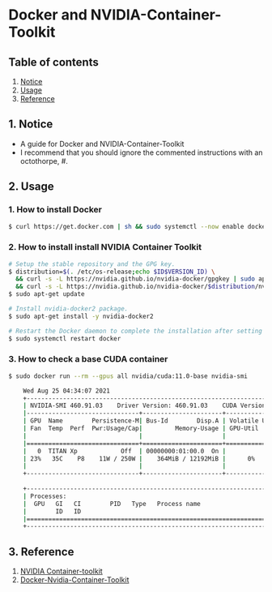 # Docker and NVIDIA-Container-Toolkit


## Table of contents
1. [Notice](#notice)
2. [Usage](#usage)
3. [Reference](#ref)


## 1. Notice <a name="notice"></a>
- A guide for Docker and NVIDIA-Container-Toolkit
- I recommend that you should ignore the commented instructions with an octothorpe, #.


## 2. Usage <a name="usage"></a>
### 1. How to install Docker
```bash
$ curl https://get.docker.com | sh && sudo systemctl --now enable docker
```

### 2. How to install install NVIDIA Container Toolkit
```bash
# Setup the stable repository and the GPG key.
$ distribution=$(. /etc/os-release;echo $ID$VERSION_ID) \
  && curl -s -L https://nvidia.github.io/nvidia-docker/gpgkey | sudo apt-key add - \
  && curl -s -L https://nvidia.github.io/nvidia-docker/$distribution/nvidia-docker.list | sudo tee /etc/apt/sources.list.d/nvidia-docker.list
$ sudo apt-get update

# Install nvidia-docker2 package.
$ sudo apt-get install -y nvidia-docker2

# Restart the Docker daemon to complete the installation after setting the default runtime.
$ sudo systemctl restart docker
```

### 3. How to check a base CUDA container
```bash
$ sudo docker run --rm --gpus all nvidia/cuda:11.0-base nvidia-smi
```
```bash
    Wed Aug 25 04:34:07 2021       
    +-----------------------------------------------------------------------------+
    | NVIDIA-SMI 460.91.03    Driver Version: 460.91.03    CUDA Version: 11.2     |
    |-------------------------------+----------------------+----------------------+
    | GPU  Name        Persistence-M| Bus-Id        Disp.A | Volatile Uncorr. ECC |
    | Fan  Temp  Perf  Pwr:Usage/Cap|         Memory-Usage | GPU-Util  Compute M. |
    |                               |                      |               MIG M. |
    |===============================+======================+======================|
    |   0  TITAN Xp            Off  | 00000000:01:00.0  On |                  N/A |
    | 23%   35C    P8    11W / 250W |    364MiB / 12192MiB |      0%      Default |
    |                               |                      |                  N/A |
    +-------------------------------+----------------------+----------------------+
                                                                                
    +-----------------------------------------------------------------------------+
    | Processes:                                                                  |
    |  GPU   GI   CI        PID   Type   Process name                  GPU Memory |
    |        ID   ID                                                   Usage      |
    |=============================================================================|
    +-----------------------------------------------------------------------------+
```


## 3. Reference <a name="ref"></a>
1. [NVIDIA Container-toolkit](https://docs.nvidia.com/datacenter/cloud-native/container-toolkit/install-guide.html#docker)
2. [Docker-Nvidia-Container-Toolkit](https://github.com/vujadeyoon/Docker-Nvidia-Container-Toolkit)
